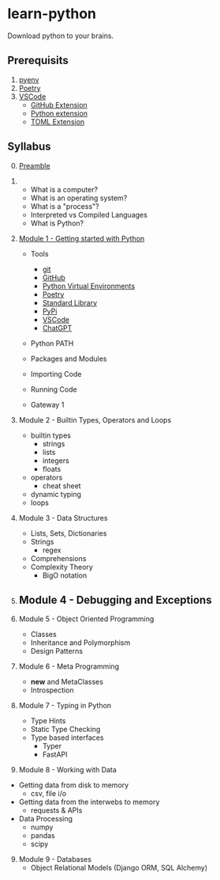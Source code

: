 # learn-python
Download python to your brains.


## Prerequisits

1. [pyenv](https://github.com/pyenv/pyenv)
2. [Poetry](https://python-poetry.org/)
3. [VSCode](https://code.visualstudio.com/)
    - [GitHub Extension](https://code.visualstudio.com/docs/sourcecontrol/github)
    - [Python extension](https://marketplace.visualstudio.com/items?itemName=ms-python.python)
    - [TOML Extension](https://marketplace.visualstudio.com/items?itemName=be5invis.toml)


## Syllabus

0. [Preamble](https://www.youtube.com/watch?v=ZhbVGXxVoGk&t=3256s&ab_channel=bckohan)
1. 
    - What is a computer?
    - What is an operating system?
    - What is a "process"?
    - Interpreted vs Compiled Languages
    - What is Python?

2. [Module 1 - Getting started with Python](https://www.youtube.com/watch?v=EI1qbU32e5w&ab_channel=bckohan)

    - Tools
        - [git](https://git-scm.com/)
        - [GitHub](https://github.com)
        - [Python Virtual Environments](https://realpython.com/python-virtual-environments-a-primer/)
        - [Poetry](https://python-poetry.org/)
        - [Standard Library](https://docs.python.org/3/library/index.html)
        - [PyPi](https://pypi.org/)
        - [VSCode](https://code.visualstudio.com/)
        - [ChatGPT](https://chat.openai.com/)

    - Python PATH
    - Packages and Modules
    - Importing Code
    - Running Code
    - Gateway 1

3. Module 2 - Builtin Types, Operators and Loops

    - builtin types
        - strings
        - lists
        - integers
        - floats
    - operators
        - cheat sheet
    - dynamic typing
    - loops

4. Module 3 - Data Structures
    - Lists, Sets, Dictionaries
    - Strings
      - regex
    - Comprehensions
    - Complexity Theory
      - BigO notation

5. Module 4 - Debugging and Exceptions
    - 

6. Module 5 - Object Oriented Programming
    - Classes
    - Inheritance and Polymorphism
    - Design Patterns

7. Module 6 - Meta Programming
    - __new__ and MetaClasses
    - Introspection

8. Module 7 - Typing in Python
    - Type Hints
    - Static Type Checking
    - Type based interfaces
        - Typer
        - FastAPI

9. Module 8 - Working with Data

  - Getting data from disk to memory
    - csv, file i/o
  - Getting data from the interwebs to memory
    - requests & APIs
  - Data Processing
    - numpy
    - pandas
    - scipy

9. Module 9 - Databases
   - Object Relational Models (Django ORM, SQL Alchemy)
